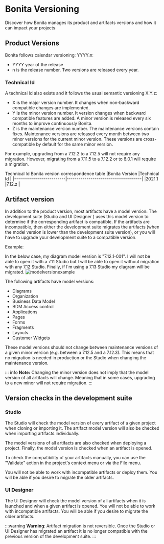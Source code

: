 # Bonita Versioning
Discover how Bonita manages its product and artifacts versions and how it can impact your projects

## Product Versions

Bonita follows calendar versioning: YYYY.n:
* YYYY year of the release
* n is the release number. Two versions are released every year.

### Technical Id

A technical Id also exists and it follows the usual semantic versioning X.Y.z:
* X is the major version number. It changes when non-backward compatible changes are implemented.
* Y is the minor version number. It version changes when backward compatible features are added. A minor version is released every six months to improve continuously Bonita.
* Z is the maintenance version number. The maintenance versions contain fixes. Maintenance versions are released every month between two minor versions for the current minor version. These versions are cross-compatible by default for the same minor version.

For example, upgrading from a 7.12.2 to a 7.12.5 will not require any migration. However, migrating from a 7.11.5 to a 7.12.2  or to  8.0.1 will require a migration.

Technical Id Bonita version correspondence table 
|Bonita Version            |Technical Id                          |
|--------------------------|--------------------------------------|
|2021.1                    |7.12.z                                |

## Artifact version

In addition to the product version, most artifacts have a model version. The development suite (Studio and UI Designer
) uses this model version to determine if the corresponding artifact is compatible.
If the artifacts are incompatible, then either the development suite migrates the artifacts (when the model version is lower than the development suite version), or you will have to upgrade your development suite to a compatible version.

Example:

In the below case, my diagram model version is "7.12.1-001". I will not be able to open it with a 7.11 Studio but I will be able to open it without migration with any 7.12 Studio. Finally, if I'm using a 7.13 Studio my diagram will be migrated.
![modelversionexample](images/Modelversion-example.png)

The following artifacts have model versions:
* Diagrams
* Organization
* Business Data Model
* BDM Access control
* Applications 
* Pages
* Forms
* Fragments
* Layouts
* Customer Widgets

These model versions should not change between maintenance versions of a given minor version (e.g. between a 7.12.5 and a 7.12.3). This means that no migration is needed in production or the Studio when changing the maintenance version.

::: info
**Note:** Changing the minor version does not imply that the model version of all artifacts will change. Meaning that in some cases, upgrading to a new minor will not require migration.
:::

## Version checks in the development suite

### Studio
The Studio will check the model version of every artifact of a given project when cloning or importing it. The artifact model version will also be checked when importing artifacts individually. 

The model versions of all artifacts are also checked when deploying a project. Finally, the model version is checked when an artifact is opened.

To check the compatibility of your artifacts manually, you can use the "Validate" action in the project's context menu or via the File menu.

You will not be able to work with incompatible artifacts or deploy them. You will be able if you desire to migrate the older artifacts.

### UI Designer

The UI Designer will check the model version of all artifacts when it is launched and when a given artifact is opened. You will not be able to work with incompatible artifacts. You will be able if you desire to migrate the older artifacts.

:::warning
**Warning**: Artifact migration is not reversible. Once the Studio or UI Designer has migrated an artifact it is no longer compatible with the previous version of the development suite.
:::
